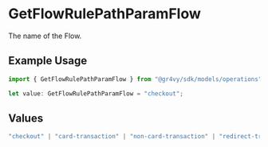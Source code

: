 # GetFlowRulePathParamFlow

The name of the Flow.

## Example Usage

```typescript
import { GetFlowRulePathParamFlow } from "@gr4vy/sdk/models/operations";

let value: GetFlowRulePathParamFlow = "checkout";
```

## Values

```typescript
"checkout" | "card-transaction" | "non-card-transaction" | "redirect-transaction"
```